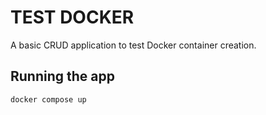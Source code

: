 # TEST DOCKER

A basic CRUD application to test Docker container creation.

## Running the app

```bash
docker compose up
```
